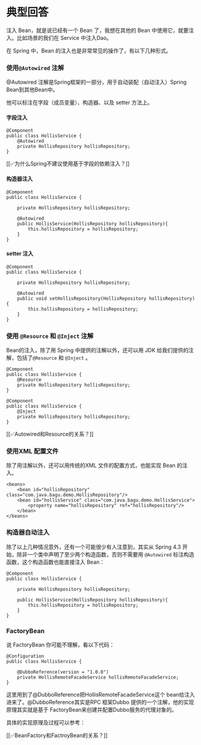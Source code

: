 # 典型回答


注入 Bean，就是说已经有一个 Bean 了，我想在其他的 Bean 中使用它，就要注入。比如场景的我们在 Service 中注入Dao。



在 Spring 中，Bean 的注入也是非常常见的操作了，有以下几种形式。



### 使用`@Autowired` 注解


@Autowired 注解是Spring框架的一部分，用于自动装配（自动注入）Spring Bean到其他Bean中。



他可以标注在字段（成员变量）、构造器、以及 setter 方法上。



#### 字段注入


```plain
@Component
public class HollisService {
    @Autowired
    private HollisRepository hollisRepository;
}

```



[[✅为什么Spring不建议使用基于字段的依赖注入？]]

#### 构造器注入


```plain
@Component
public class HollisService {

    private HollisRepository hollisRepository;
    
    @Autowired
    public HollisService(HollisRepository hollisRepository){
        this.hollisRepository = hollisRepository;
    }
}

```



#### setter 注入


```plain
@Component
public class HollisService {

    private HollisRepository hollisRepository;
    
    @Autowired
    public void setHollisRepository(HollisRepository hollisRepository){
        this.hollisRepository = hollisRepository;
    }
}

```



### <font style="color:rgb(13, 13, 13);">使用 </font>`@Resource`<font style="color:rgb(13, 13, 13);"> 和 </font>`@Inject`<font style="color:rgb(13, 13, 13);"> 注解</font>


Bean的注入，除了用 Spring 中提供的注解以外，还可以用 JDK 给我们提供的注解，包括了`@Resource`<font style="color:rgb(13, 13, 13);"> 和 </font>`@Inject`<font style="color:rgb(13, 13, 13);"> 。</font>

<font style="color:rgb(13, 13, 13);"></font>

```plain
@Component
public class HollisService {
    @Resource
    private HollisRepository hollisRepository;
}

@Component
public class HollisService {
    @Inject
    private HollisRepository hollisRepository;
}
```

<font style="color:rgb(13, 13, 13);"></font>

[[✅Autowired和Resource的关系？]]



### 使用XML 配置文件


除了用注解以外，还可以用传统的XML 文件的配置方式，也能实现 Bean 的注入。



```plain
<beans>
    <bean id="hollisRepository" class="com.java.bagu.demo.HollisRepository"/>
    <bean id="hollisService" class="com.java.bagu.demo.HollisService">
        <property name="hollisRepository" ref="hollisRepository"/>
    </bean>
</beans>

```





### 构造器自动注入


除了以上几种情况意外，还有一个可能很少有人注意到，其实从 Spring 4.3 开始，除非一个类中声明了至少两个构造函数，否则不需要用 `@Autowired` 标注构造函数，这个构造函数也能直接注入 Bean：





```plain
@Component
public class HollisService {

    private HollisRepository hollisRepository;
    
    public HollisService(HollisRepository hollisRepository){
        this.hollisRepository = hollisRepository;
    }
}

```





### FactoryBean


说 FactoryBean 你可能不理解，看以下代码：



```plain
@Configuration
public class HollisService {

    @DubboReference(version = "1.0.0")
    private HollisRemoteFacadeService hollisRemoteFacadeService;
}
```



这里用到了@DubboReference把HollisRemoteFacadeService这个 bean给注入进来了。@DubboReference其实是RPC 框架Dubbo 提供的一个注解，他的实现原理其实就是基于 FactoryBean来创建并配置Dubbo服务的代理对象的。



具体的实现原理及过程可以参考：



[[✅BeanFactory和FactroyBean的关系？]]

